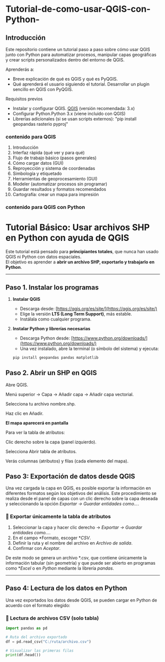 # Tutorial-de-como-usar-QGIS-con-Python-

## Introducción
Este repositorio contiene un tutorial paso a paso sobre cómo usar QGIS junto con Python para automatizar procesos, manipular capas geográficas y crear scripts personalizados dentro del entorno de QGIS.

Aprenderás a:
* Breve explicación de qué es QGIS y qué es PyQGIS.
* Qué aprenderá el usuario siguiendo el tutorial.
Desarrollar un plugin sencillo en QGIS con PyQGIS.

Requisitos previos
* Instalar y configurar QGIS.  [QGIS](https://qgis.org/download/) (versión recomendada: 3.x)
* Configurar Python.Python 3.x (viene incluido con QGIS)
* Librerías adicionales (si se usan scripts externos): "pip install geopandas rasterio pyproj"

### contenido para QGIS
1.  Introducción
2.  Interfaz rápida (qué ver y para qué)
3.  Flujo de trabajo básico (pasos generales)
4.  Cómo cargar datos (GUI)
5.  Reproyección y sistema de coordenadas
6.  Simbología y etiquetado
7.  Herramientas de geoprocesamiento (GUI)
8.  Modeler (automatizar procesos sin programar)
9.  Guardar resultados y formatos recomendados
10.  Cartografía: crear un mapa para impresión

### contenido para QGIS con Python

# Tutorial Básico: Usar archivos SHP en Python con ayuda de QGIS

Este tutorial está pensado para **principiantes totales**, que nunca han usado QGIS ni Python con datos espaciales.  
El objetivo es aprender a **abrir un archivo SHP, exportarlo y trabajarlo en Python**.

---

## Paso 1. Instalar los programas

1. **Instalar QGIS**  
   - Descarga desde: [https://qgis.org/es/site/](https://qgis.org/es/site/)  
   - Elige la versión **LTS (Long Term Support)**, más estable.  
   - Instálala como cualquier programa.

2. **Instalar Python y librerías necesarias**  
   - Descarga Python desde: [https://www.python.org/downloads/](https://www.python.org/downloads/)  
   - Una vez instalado, abre la terminal (o símbolo del sistema) y ejecuta:  

   ```bash
   pip install geopandas pandas matplotlib

## Paso 2. Abrir un SHP en QGIS

Abre QGIS.

Menú superior → Capa → Añadir capa → Añadir capa vectorial.

Selecciona tu archivo nombre.shp.

Haz clic en Añadir.

**El mapa aparecerá en pantalla**

Para ver la tabla de atributos:

Clic derecho sobre la capa (panel izquierdo).

Selecciona Abrir tabla de atributos.

Verás columnas (atributos) y filas (cada elemento del mapa).

## Paso 3: Exportación de datos desde QGIS

Una vez cargada la capa en QGIS, es posible exportar la información en diferentes formatos según los objetivos del análisis. Este procedimiento se realiza desde el panel de capas con un clic derecho sobre la capa deseada y seleccionando la opción *Exportar → Guardar entidades como…*.

### 🔹 Exportar únicamente la tabla de atributos
1. Seleccionar la capa y hacer clic derecho → *Exportar → Guardar entidades como…*.  
2. En el campo *Formato, escoger **CSV*.  
3. Definir la ruta y el nombre del archivo en *Archivo de salida*.  
4. Confirmar con *Aceptar*.  

De este modo se genera un archivo *.csv, que contiene únicamente la información tabular (sin geometría) y que puede ser abierto en programas como **Excel* o en *Python* mediante la librería *pandas*.

---

## Paso 4: Lectura de los datos en Python

Una vez exportados los datos desde QGIS, se pueden cargar en Python de acuerdo con el formato elegido:

### 🔹 Lectura de archivos CSV (solo tabla)
```python
import pandas as pd

# Ruta del archivo exportado
df = pd.read_csv("C:/ruta/archivo.csv")

# Visualizar las primeras filas
print(df.head())
```
